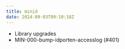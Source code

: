 ```yaml
---
title: minid
date: 2024-09-03T09:10:18Z
---
```

- Library upgrades
- MIN-000-bump-idporten-accesslog (#401)

